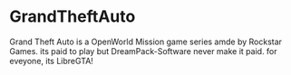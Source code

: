 # GrandTheftAuto
Grand Theft Auto is a OpenWorld Mission game series amde by Rockstar Games. its paid to play but DreamPack-Software never make it paid. for eveyone, its LibreGTA!
